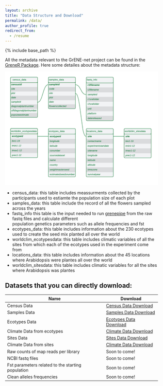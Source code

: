```yaml
---
layout: archive
title: "Data Structure and Download"
permalink: /data/
author_profile: true
redirect_from:
  - /resume
---
```


{% include base_path %}

All the metadata relevant to the GrENE-net project can be found in the [GreneR Package](https://github.com/moiexpositoalonsolab/grene). Here some detailes about the metadata structure: 

![Drag Racing](../images/metadata_erd.png)

- census_data: this table includes meassurments collected by the participants used to estiamte the population size of each plot<br> 
- samples_data: this table include the record of all the flowers sampled across the years  <br> 
- fastq_info this table is the input needed to run [grenepipe](https://github.com/moiexpositoalonsolab/grenepipe) from the raw fastq files and calculate different <br> population genetics parameters such as allele frequencies and fst <br> 
- ecotypes_data: this table includes information about the 230 ecotypes used to create the seed mix planted all over the world <br> 
- worldclim_ecotypesdata: this table includes climatic variables of all the sites from which each of the ecotypes used in the experiment come from <br> 
- locations_data: this table includes information about the 45 locations where Arabidopsis were plantes all over the world <br> 
- worldclim_sitesdata: this table includes climatic variables for all  the sites where Arabidopsis was plantes <br> 

## Datasets that you can directly download: 

| Name            |  Download                                                             |
| --------         | ------------------------------------------------------------ |
| Census Data  |  <a id="raw-url" href="https://raw.githubusercontent.com/moiexpositoalonsolab/grene/master/data/census.tsv">Census Data Download</a>|
| Samples Data  | <a id="raw-url" href="https://raw.githubusercontent.com/moiexpositoalonsolab/grene/master/data/records.tsv">Samples Data Download</a>|
| Ecotypes Data    |  <a id="raw-url" href='https://raw.githubusercontent.com/moiexpositoalonsolab/grene/master/data/ecotypes.tsv'>Ecotypes Data Download</a> |    
| Climate Data from ecotypes    |    <a id="raw-url" href='https://raw.githubusercontent.com/moiexpositoalonsolab/grene/master/data/ecotypes.clim.tsv'>Climate Data Download</a>      |
| Sites Data    |    <a id="raw-url" href='https://github.com/moiexpositoalonsolab/grene/blob/master/data/sitesinfo.rda'>Sites Data Download</a>      |
| Climate Data from sites   |     <a id="raw-url" href='https://raw.githubusercontent.com/moiexpositoalonsolab/grene/master/data/sites.clim.tsv'>Climate Data Download</a>     |
| Raw counts of map reads per library   |   Soon to come!       |
| NCBI fastq files   |    Soon to come!      |
| Fst parameters related to the starting population   |     Soon to come!     |
| Clean alleles frequencies  |   Soon to come!      |

